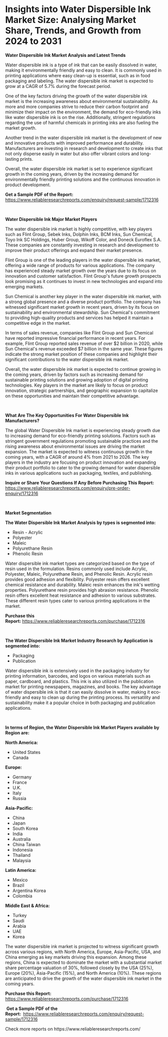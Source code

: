 <p><h1>Insights into Water Dispersible Ink Market Size: Analysing Market Share, Trends, and Growth from 2024 to 2031</h1></p><p><strong>Water Dispersible Ink Market Analysis and Latest Trends</strong></p>
<p><p>Water dispersible ink is a type of ink that can be easily dissolved in water, making it environmentally friendly and easy to clean. It is commonly used in printing applications where easy clean-up is essential, such as in food packaging and labeling. The water dispersible ink market is expected to grow at a CAGR of 5.7% during the forecast period.</p><p>One of the key factors driving the growth of the water dispersible ink market is the increasing awareness about environmental sustainability. As more and more companies strive to reduce their carbon footprint and minimize their impact on the environment, the demand for eco-friendly inks like water dispersible ink is on the rise. Additionally, stringent regulations regarding the use of harmful chemicals in printing inks are also fueling the market growth.</p><p>Another trend in the water dispersible ink market is the development of new and innovative products with improved performance and durability. Manufacturers are investing in research and development to create inks that not only disperse easily in water but also offer vibrant colors and long-lasting prints.</p><p>Overall, the water dispersible ink market is set to experience significant growth in the coming years, driven by the increasing demand for environmentally friendly printing solutions and the continuous innovation in product development.</p></p>
<p><strong>Get a Sample PDF of the Report:&nbsp;</strong> <a href="https://www.reliableresearchreports.com/enquiry/request-sample/1712316">https://www.reliableresearchreports.com/enquiry/request-sample/1712316</a></p>
<p>&nbsp;</p>
<p><strong>Water Dispersible Ink Major Market Players</strong></p>
<p><p>The water dispersible ink market is highly competitive, with key players such as Flint Group, Sebek Inks, Dolphin Inks, BCM Inks, Sun Chemical, Toyo Ink SC Holdings, Huber Group, Wikoff Color, and Doneck Euroflex S.A. These companies are constantly investing in research and development to improve their product offerings and expand their market presence.</p><p>Flint Group is one of the leading players in the water dispersible ink market, offering a wide range of products for various applications. The company has experienced steady market growth over the years due to its focus on innovation and customer satisfaction. Flint Group's future growth prospects look promising as it continues to invest in new technologies and expand into emerging markets.</p><p>Sun Chemical is another key player in the water dispersible ink market, with a strong global presence and a diverse product portfolio. The company has witnessed significant market growth in recent years, driven by its focus on sustainability and environmental stewardship. Sun Chemical's commitment to providing high-quality products and services has helped it maintain a competitive edge in the market.</p><p>In terms of sales revenue, companies like Flint Group and Sun Chemical have reported impressive financial performance in recent years. For example, Flint Group reported sales revenue of over $2 billion in 2020, while Sun Chemical's revenue exceeded $7 billion in the same year. These figures indicate the strong market position of these companies and highlight their significant contributions to the water dispersible ink market.</p><p>Overall, the water dispersible ink market is expected to continue growing in the coming years, driven by factors such as increasing demand for sustainable printing solutions and growing adoption of digital printing technologies. Key players in the market are likely to focus on product innovation, strategic partnerships, and geographic expansion to capitalize on these opportunities and maintain their competitive advantage.</p></p>
<p>&nbsp;</p>
<p><strong>What Are The Key Opportunities For Water Dispersible Ink Manufacturers?</strong></p>
<p><p>The global Water Dispersible Ink market is experiencing steady growth due to increasing demand for eco-friendly printing solutions. Factors such as stringent government regulations promoting sustainable practices and the rising awareness about environmental issues are driving the market expansion. The market is expected to witness continuous growth in the coming years, with a CAGR of around 4% from 2021 to 2026. The key players in the industry are focusing on product innovation and expanding their product portfolio to cater to the growing demand for water dispersible inks in various applications such as packaging, textiles, and publishing.</p></p>
<p><strong>Inquire or Share Your Questions If Any Before Purchasing This Report:</strong> <a href="https://www.reliableresearchreports.com/enquiry/pre-order-enquiry/1712316">https://www.reliableresearchreports.com/enquiry/pre-order-enquiry/1712316</a></p>
<p>&nbsp;</p>
<p><strong>Market Segmentation</strong></p>
<p><strong>The Water Dispersible Ink Market Analysis by types is segmented into:</strong></p>
<p><ul><li>Resin - Acrylic</li><li>Polyester</li><li>Maleic</li><li>Polyurethane Resin</li><li>Phenolic Resin</li></ul></p>
<p><p>Water dispersible ink market types are categorized based on the type of resin used in the formulation. Resins commonly used include Acrylic, Polyester, Maleic, Polyurethane Resin, and Phenolic Resin. Acrylic resin provides good adhesion and flexibility. Polyester resin offers excellent chemical resistance and durability. Maleic resin enhances the ink's wetting properties. Polyurethane resin provides high abrasion resistance. Phenolic resin offers excellent heat resistance and adhesion to various substrates. These different resin types cater to various printing applications in the market.</p></p>
<p><strong>Purchase this Report:&nbsp;</strong><a href="https://www.reliableresearchreports.com/purchase/1712316">https://www.reliableresearchreports.com/purchase/1712316</a></p>
<p>&nbsp;</p>
<p><strong>The Water Dispersible Ink Market Industry Research by Application is segmented into:</strong></p>
<p><ul><li>Packaging</li><li>Publication</li></ul></p>
<p><p>Water dispersible ink is extensively used in the packaging industry for printing information, barcodes, and logos on various materials such as paper, cardboard, and plastics. This ink is also utilized in the publication market for printing newspapers, magazines, and books. The key advantage of water dispersible ink is that it can easily dissolve in water, making it eco-friendly and easy to clean up during the printing process. Its versatility and sustainability make it a popular choice in both packaging and publication applications.</p></p>
<p>&nbsp;</p>
<p><strong>In terms of Region, the Water Dispersible Ink Market Players available by Region are:</strong></p>
<p>
    <p> <strong> North America: </strong>
        <ul>
            <li>United States</li>
            <li>Canada</li>
        </ul>
        </p> 
    <p> <strong> Europe: </strong>
        <ul>
            <li>Germany</li>
            <li>France</li>
            <li>U.K.</li>
            <li>Italy</li>
            <li>Russia</li>
        </ul>
        </p> 
    <p> <strong> Asia-Pacific: </strong>
        <ul>
            <li>China</li>
            <li>Japan</li>
            <li>South Korea</li>
            <li>India</li>
            <li>Australia</li>
            <li>China Taiwan</li>
            <li>Indonesia</li>
            <li>Thailand</li>
            <li>Malaysia</li>
        </ul>
        </p> 
    <p> <strong> Latin America: </strong>
        <ul>
            <li>Mexico</li>
            <li>Brazil</li>
            <li>Argentina Korea</li>
            <li>Colombia</li>
        </ul>
        </p> 
    <p> <strong> Middle East & Africa: </strong>
        <ul>
            <li>Turkey</li>
            <li>Saudi</li>
            <li>Arabia</li>
            <li>UAE</li>
            <li>Korea</li>
        </ul>
    </p>
    </p>
<p><p>The water dispersible ink market is projected to witness significant growth across various regions, with North America, Europe, Asia-Pacific, USA, and China emerging as key markets driving this expansion. Among these regions, China is expected to dominate the market with a substantial market share percentage valuation of 30%, followed closely by the USA (25%), Europe (20%), Asia-Pacific (15%), and North America (10%). These regions are anticipated to drive the growth of the water dispersible ink market in the coming years.</p></p>
<p><strong>Purchase this Report: </strong><a href="https://www.reliableresearchreports.com/purchase/1712316">https://www.reliableresearchreports.com/purchase/1712316</a></p>
<p>&nbsp;<strong>Get a Sample PDF of the Report:&nbsp;&nbsp;</strong><a href="https://www.reliableresearchreports.com/enquiry/request-sample/1712316">https://www.reliableresearchreports.com/enquiry/request-sample/1712316</a></p>
<p><strong></strong></p>
<p>Check more reports on https://www.reliableresearchreports.com/</p>